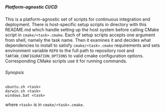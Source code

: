 ##### Platform-agnostic CI/CD
This is a platform-agnostic set of scripts for continuous integration and
deployment. There is host-specific setup scripts in directory with this
README.md which handle setting up the host system before calling CMake script
in `cmake/<task>.cmake`. Each of setup scripts accepts one argument from shell,
namely the task name. Then it examines it and decides what dependencies to
install to satisfy `cmake/<task>.cmake` requirements and sets environment
variable `REPO` to the full path to repository root and
`TARTAN_CONFIGURATION_OPTIONS` to valid cmake configuration options.
Corresponding CMake scripts use it for running commands.

###### Synopsis
```
ubuntu.sh <task>
darwin.sh <task>
windows.bat <task>
```
where `<task>` is in `cmake/<task>.cmake`.
